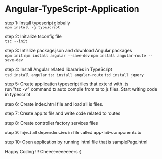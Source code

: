 # Angular-TypeScript-Application

step 1: Install typescript globally <br/>
```npm install -g typescript```

step 2: Initialize tsconfig file <br/>
        ```tsc --init```

step 3: Intialize package.json and download Angular packages <br/>
        ```npm init```
        ```npm install angular --save-dev```
        ```npm install angular-route --save-dev```

step 4: Install Angular related libararies in TypeScript <br/>
        ```tsd install angular```
        ```tsd install angular-route```
        ```tsd install jquery```

step 5: Create application typescript files that extend with .ts <br/>
        run "tsc -w" command to auto compile from ts to js files.
        Start writing code in typescript

step 6: Create index.html file and load all js files.

step 7: Create app.ts file and write code related to routes

step 8: Create controller factory services files

step 9: Inject all dependencies in file called app-init-components.ts

step 10: Open application by running .html file that is samplePage.html


Happy Coding !!! Cheeeeeeeeeeers :)

